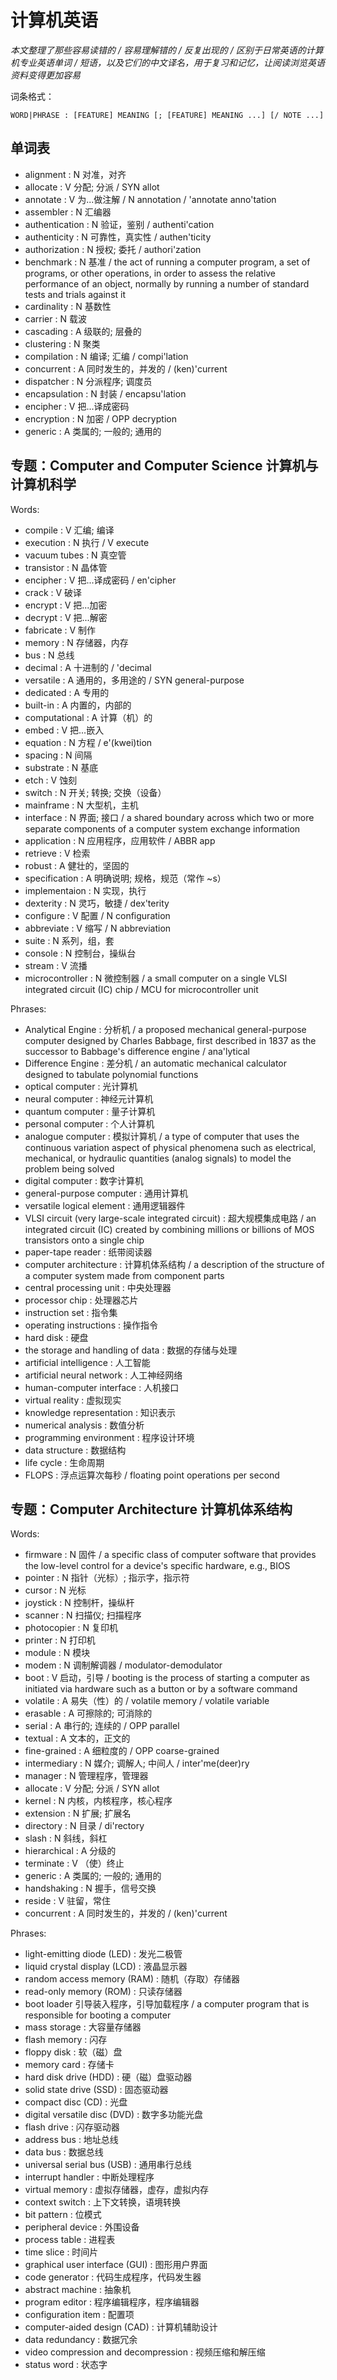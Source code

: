 # 计算机英语

*本文整理了那些容易读错的 / 容易理解错的 / 反复出现的 / 区别于日常英语的计算机专业英语单词 / 短语，以及它们的中文译名，用于复习和记忆，让阅读浏览英语资料变得更加容易*

词条格式：

```
WORD|PHRASE : [FEATURE] MEANING [; [FEATURE] MEANING ...] [/ NOTE ...]
```

## 单词表

* alignment : N 对准，对齐
* allocate : V 分配; 分派 / SYN allot
* annotate : V 为...做注解 / N annotation / 'annotate anno'tation
* assembler : N 汇编器
* authentication : N 验证，鉴别 / authenti'cation
* authenticity : N 可靠性，真实性 / authen'ticity
* authorization : N 授权; 委托 / authori'zation
* benchmark : N 基准 / the act of running a computer program, a set of programs, or other operations, in order to assess the relative performance of an object, normally by running a number of standard tests and trials against it
* cardinality : N 基数性
* carrier : N 载波
* cascading : A 级联的; 层叠的
* clustering : N 聚类
* compilation : N 编译; 汇编 / compi'lation
* concurrent : A 同时发生的，并发的 / (ken)'current
* dispatcher : N 分派程序; 调度员
* encapsulation : N 封装 / encapsu'lation
* encipher : V 把...译成密码
* encryption : N 加密 / OPP decryption
* generic : A 类属的; 一般的; 通用的

## 专题：Computer and Computer Science 计算机与计算机科学

Words:
* compile : V 汇编; 编译
* execution : N 执行 / V execute
* vacuum tubes : N 真空管
* transistor : N 晶体管
* encipher : V 把...译成密码 / en'cipher
* crack : V 破译
* encrypt : V 把...加密
* decrypt : V 把...解密
* fabricate : V 制作
* memory : N 存储器，内存
* bus : N 总线
* decimal : A 十进制的 / 'decimal
* versatile : A 通用的，多用途的 / SYN general-purpose
* dedicated : A 专用的
* built-in : A 内置的，内部的
* computational : A 计算（机）的
* embed : V 把...嵌入
* equation : N 方程 / e'(kwei)tion
* spacing : N 间隔
* substrate : N 基底
* etch : V 蚀刻
* switch : N 开关; 转换; 交换（设备）
* mainframe : N 大型机，主机
* interface : N 界面; 接口 / a shared boundary across which two or more separate components of a computer system exchange information
* application : N 应用程序，应用软件 / ABBR app
* retrieve : V 检索
* robust : A 健壮的，坚固的
* specification : A 明确说明; 规格，规范（常作 ~s）
* implementaion : N 实现，执行
* dexterity : N 灵巧，敏捷 / dex'terity
* configure : V 配置 / N configuration
* abbreviate : V 缩写 / N abbreviation
* suite : N 系列，组，套
* console : N 控制台，操纵台
* stream : V 流播
* microcontroller : N 微控制器 / a small computer on a single VLSI integrated circuit (IC) chip / MCU for microcontroller unit

Phrases:
* Analytical Engine : 分析机 / a proposed mechanical general-purpose computer designed by Charles Babbage, first described in 1837 as the successor to Babbage's difference engine / ana'lytical
* Difference Engine : 差分机 / an automatic mechanical calculator designed to tabulate polynomial functions
* optical computer : 光计算机
* neural computer : 神经元计算机
* quantum computer : 量子计算机
* personal computer : 个人计算机
* analogue computer : 模拟计算机 / a type of computer that uses the continuous variation aspect of physical phenomena such as electrical, mechanical, or hydraulic quantities (analog signals) to model the problem being solved
* digital computer : 数字计算机
* general-purpose computer : 通用计算机
* versatile logical element : 通用逻辑器件
* VLSI circuit (very large-scale integrated circuit) : 超大规模集成电路 / an integrated circuit (IC) created by combining millions or billions of MOS transistors onto a single chip
* paper-tape reader : 纸带阅读器
* computer architecture : 计算机体系结构 / a description of the structure of a computer system made from component parts
* central processing unit : 中央处理器
* processor chip : 处理器芯片
* instruction set : 指令集
* operating instructions : 操作指令
* hard disk : 硬盘
* the storage and handling of data : 数据的存储与处理
* artificial intelligence : 人工智能
* artificial neural network : 人工神经网络
* human-computer interface : 人机接口
* virtual reality : 虚拟现实
* knowledge representation : 知识表示
* numerical analysis : 数值分析
* programming environment : 程序设计环境
* data structure : 数据结构
* life cycle : 生命周期
* FLOPS : 浮点运算次每秒 / floating point operations per second

## 专题：Computer Architecture 计算机体系结构

Words:
* firmware : N 固件 / a specific class of computer software that provides the low-level control for a device's specific hardware, e.g., BIOS
* pointer : N 指针（光标）; 指示字，指示符
* cursor : N 光标
* joystick : N 控制杆，操纵杆
* scanner : N 扫描仪; 扫描程序
* photocopier : N 复印机
* printer : N 打印机
* module : N 模块
* modem : N 调制解调器 / modulator-demodulator
* boot : V 启动，引导 / booting is the process of starting a computer as initiated via hardware such as a button or by a software command
* volatile : A 易失（性）的 / volatile memory / volatile variable
* erasable : A 可擦除的; 可消除的
* serial : A 串行的; 连续的 / OPP parallel
* textual : A 文本的，正文的
* fine-grained : A 细粒度的 / OPP coarse-grained
* intermediary : N 媒介; 调解人; 中间人 / inter'me(deer)ry
* manager : N 管理程序，管理器
* allocate : V 分配; 分派 / SYN allot
* kernel : N 内核，内核程序，核心程序
* extension : N 扩展; 扩展名
* directory : N 目录 / di'rectory
* slash : N 斜线，斜杠
* hierarchical : A 分级的
* terminate : V （使）终止
* generic : A 类属的; 一般的; 通用的
* handshaking : N 握手，信号交换
* reside : V 驻留，常住
* concurrent : A 同时发生的，并发的 / (ken)'current

Phrases:
* light-emitting diode (LED) : 发光二极管
* liquid crystal display (LCD) : 液晶显示器
* random access memory (RAM) : 随机（存取）存储器
* read-only memory (ROM) : 只读存储器
* boot loader 引导装入程序，引导加载程序 / a computer program that is responsible for booting a computer
* mass storage : 大容量存储器
* flash memory : 闪存
* floppy disk : 软（磁）盘
* memory card : 存储卡
* hard disk drive (HDD) : 硬（磁）盘驱动器
* solid state drive (SSD) : 固态驱动器
* compact disc (CD) : 光盘
* digital versatile disc (DVD) : 数字多功能光盘
* flash drive : 闪存驱动器
* address bus : 地址总线
* data bus : 数据总线
* universal serial bus (USB) : 通用串行总线
* interrupt handler : 中断处理程序
* virtual memory : 虚拟存储器，虚存，虚拟内存
* context switch : 上下文转换，语境转换
* bit pattern : 位模式
* peripheral device : 外围设备
* process table : 进程表
* time slice : 时间片
* graphical user interface (GUI) : 图形用户界面
* code generator : 代码生成程序，代码发生器
* abstract machine : 抽象机
* program editor : 程序编辑程序，程序编辑器
* configuration item : 配置项
* computer-aided design (CAD) : 计算机辅助设计
* data redundancy : 数据冗余
* video compression and decompression : 视频压缩和解压缩
* status word : 状态字


